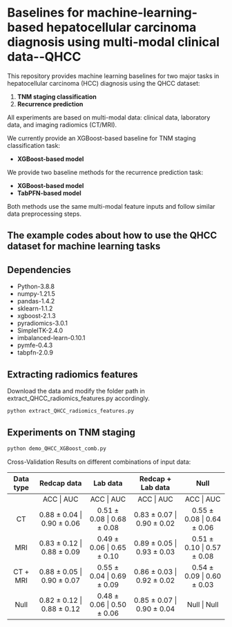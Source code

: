 # Baselines for machine-learning-based hepatocellular carcinoma diagnosis using multi-modal clinical data--QHCC

This repository provides machine learning baselines for two major tasks in hepatocellular carcinoma (HCC) diagnosis using the QHCC dataset:  
1. **TNM staging classification**
2. **Recurrence prediction**

All experiments are based on multi-modal data: clinical data, laboratory data, and imaging radiomics (CT/MRI).

We currently provide an XGBoost-based baseline for TNM staging classification task:

- **XGBoost-based model**

We provide two baseline methods for the recurrence prediction task:

- **XGBoost-based model**
- **TabPFN-based model**

Both methods use the same multi-modal feature inputs and follow similar data preprocessing steps.

## The example codes about how to use the QHCC dataset for machine learning tasks

## Dependencies

* Python-3.8.8
* numpy-1.21.5
* pandas-1.4.2
* sklearn-1.1.2
* xgboost-2.1.3
* pyradiomics-3.0.1
* SimpleITK-2.4.0
* imbalanced-learn-0.10.1
* pymfe-0.4.3
* tabpfn-2.0.9

## Extracting radiomics features
Download the data and modify the folder path in extract_QHCC_radiomics_features.py accordingly.

```bash
python extract_QHCC_radiomics_features.py
```

## Experiments on TNM staging

```bash
python demo_QHCC_XGBoost_comb.py
```

Cross-Validation Results on different combinations of input data:

| Data type |           Redcap data	        |	        Lab data	        |	    Redcap + Lab data	    |            Null	            |
|  :-------------: | :-------------: |  :-------------: |  :-------------: | :-------------: |
|	        |       ACC	    \|       AUC     |	    ACC     \|	    AUC	    |       ACC     \|	    AUC     |	    ACC     \|	    AUC     |
|    CT	    |   0.88 ± 0.04	\|   0.90 ± 0.06 |	0.51 ± 0.08	\|   0.68 ± 0.08	|   0.83 ± 0.07	\|   0.90 ± 0.02	|   0.55 ± 0.08	\|   0.64 ± 0.06 |
|    MRI    |	0.83 ± 0.12	\|   0.88 ± 0.09 |	0.49 ± 0.06	\|   0.65 ± 0.10	|   0.89 ± 0.05	\|   0.93 ± 0.03	|   0.51 ± 0.10	\|   0.57 ± 0.08 |
| CT + MRI	|   0.88 ± 0.05	\|   0.90 ± 0.07 |	0.55 ± 0.04	\|   0.69 ± 0.09	|   0.86 ± 0.03	\|   0.92 ± 0.02	|   0.54 ± 0.09	\|   0.60 ± 0.03 |
|   Null	|   0.82 ± 0.12	\|   0.88 ± 0.12 |	0.48 ± 0.06	\|   0.50 ± 0.06	|   0.85 ± 0.07	\|   0.90 ± 0.04	|   Null	    \|   Null        |

